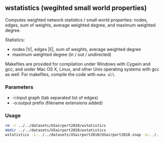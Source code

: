 wstatistics (wegihted small world properties)
---------------------------------------------

Computes weighted network statistics / small world properties: nodes, edges,
sum of weights, average weighted degree, and maximum weighted degree.

Statistics:

  - nodes |V|, edges |E|, sum of weights, average weighted degree
  - maximum weighted degree (in / out / undirected)

Makefiles are provided for compilation under Windows with Cygwin and gcc,
and under Mac OS X, Linux, and other Unix operating systems with gcc as
well. For makefiles, compile the code with `make all`.

### Parameters ###

  - -i:input graph (tab separated list of edges)
  - -o:output prefix (filename extensions added)

### Usage ###

```bash
rm -r ../../datasets/USairport2010/wstatistics
mkdir ../../datasets/USairport2010/wstatistics
wstatistics -i:../../datasets/USairport2010/USairport2010.snap -o:../../datasets/USairport2010/wstatistics/USairport2010
```